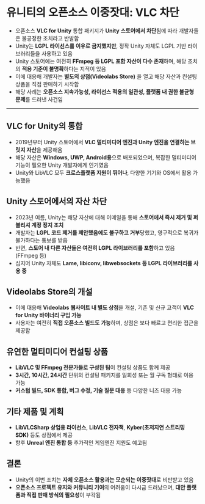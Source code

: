 # 유니티의 오픈소스 이중잣대: VLC 차단


* 오픈소스 **VLC for Unity** 통합 패키지가 **Unity 스토어에서 차단**됨에 따라 개발자들은 불공정한 조치라고 반발함
* Unity는 **LGPL 라이선스를 이유로 금지했지만**, 정작 Unity 자체도 LGPL 기반 라이브러리들을 사용하고 있음
* Unity 스토어에는 여전히 **FFmpeg 등 LGPL 포함 자산이 다수 존재**하며, 해당 조치의 **적용 기준이 불명확**하다는 지적이 있음
* 이에 대응해 개발자는 **별도의 상점(Videolabs Store)** 을 열고 해당 자산과 컨설팅 상품을 직접 판매하기 시작함
* 해당 사례는 **오픈소스 지속가능성, 라이선스 적용의 일관성, 플랫폼 내 권한 불균형 문제**를 드러낸 사건임

---

VLC for Unity의 통합
-----------------

* 2019년부터 Unity 스토어에서 **VLC 멀티미디어 엔진과 Unity 엔진을 연결하는 브릿지 자산**을 제공해옴
* 해당 자산은 **Windows, UWP, Android용**으로 배포되었으며, 복잡한 멀티미디어 기능이 필요한 Unity 개발자에게 인기였음
* Unity와 LibVLC 모두 **크로스플랫폼 지원이 뛰어나**, 다양한 기기와 OS에서 활용 가능했음

Unity 스토어에서의 자산 차단
------------------

* 2023년 여름, Unity는 해당 자산에 대해 이메일을 통해 **스토어에서 즉시 제거 및 퍼블리셔 계정 정지 조치**
* 개발자는 **LGPL 코드 제거를 제안했음에도 불구하고 거부**당했고, 영구적으로 복귀가 불가하다는 통보를 받음
* 반면, **스토어 내 다른 자산들은 여전히 LGPL 라이브러리를 포함**하고 있음 (FFmpeg 등)
* 심지어 Unity 자체도 **Lame, libiconv, libwebsockets 등 LGPL 라이브러리를 사용 중**

Videolabs Store의 개설
-------------------

* 이에 대응해 **Videolabs 웹사이트 내 별도 상점**을 개설, 기존 및 신규 고객이 **VLC for Unity 바이너리 구입 가능**
* 사용자는 여전히 **직접 오픈소스 빌드도 가능**하며, 상점은 보다 빠르고 편리한 접근을 제공함

유연한 멀티미디어 컨설팅 상품
----------------

* **LibVLC 및 FFmpeg 전문가들로 구성된 팀**이 컨설팅 상품도 함께 제공
* **3시간, 10시간, 24시간** 단위의 컨설팅 패키지를 일회성 또는 월 구독 형태로 이용 가능
* **커스텀 빌드, SDK 통합, 버그 수정, 기술 질문 대응** 등 다양한 니즈 대응 가능

기타 제품 및 계획
----------

* **LibVLCSharp 상업용 라이선스**, **LibVLC 전자책**, **Kyber(초저지연 스트리밍 SDK)** 등도 상점에서 제공
* 향후 **Unreal 엔진 통합 등** 추가적인 게임엔진 지원도 예고됨

결론
--

* Unity의 이번 조치는 **자체 오픈소스 활용과는 모순되는 이중잣대**로 비판받고 있음
* **오픈소스 프로젝트 유지와 커뮤니티 기여**의 어려움이 다시금 드러났으며, **대안 플랫폼과 직접 판매 방식의 필요성**이 부각됨
